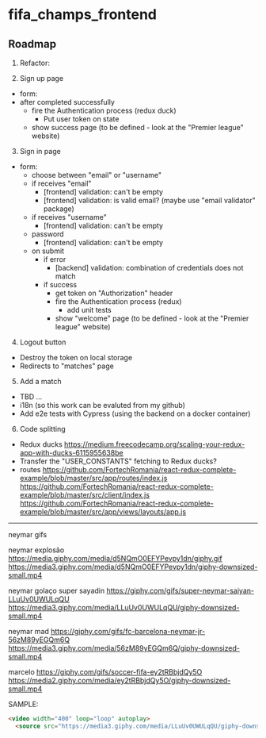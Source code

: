 # fifa_champs_frontend

## Roadmap

1. Refactor:
  <!-- * Turn `index.js` files into barrels that exports the actual component (the component should be named as `ActionButton` not `action-button`) -->
  <!-- * The respective style files should replace `index.styles.css` to `ActionButton.styles.css` -->
  <!-- * The style main class should be the component name, e.g.: `.ActionButton` instead of `.action-button` -->
2. Sign up page
  <!-- * Add variant for "isDisabled" on "ActionButton" -->
  <!-- * "an error has occured" page state -->
  * form:
    <!-- * email address -->
      <!-- * [frontend] validation: can't be empty -->
      <!-- * [frontend] validation: is valid email? (maybe use "email validator" package) -->
      <!-- * [backend] validation: is already in use? -->
    <!-- * username -->
      <!-- * [frontend] validation: can't be empty -->
      <!-- * [frontend] validation: not more than 16 characters -->
      <!-- * raise "maxlength" to 24 characters -->
      <!-- * [backend] validation: is already in use? -->
    <!-- * password -->
      <!-- * [frontend] validation: can't be empty -->
      <!-- * [frontend] validation: not strong enough (show a check for each one validate checks) -->
  * after completed successfully
    <!-- * get token on "Authorization" header -->
    * fire the Authentication process (redux duck)
      * Put user token on state
      <!-- * [search] how to and what to test? -->
    * show success page (to be defined - look at the "Premier league" website)
3. Sign in page
  * form:
    * choose between "email" or "username"
    * if receives "email"
      * [frontend] validation: can't be empty
      * [frontend] validation: is valid email? (maybe use "email validator" package)
    * if receives "username"
      * [frontend] validation: can't be empty
    * password
      * [frontend] validation: can't be empty
    * on submit
      * if error
        * [backend] validation: combination of credentials does not match
      * if success
        * get token on "Authorization" header
        * fire the Authentication process (redux)
          * add unit tests
        * show "welcome" page (to be defined - look at the "Premier league" website)
4. Logout button
  * Destroy the token on local storage
  * Redirects to "matches" page
5. Add a match
  * TBD
...
* i18n (so this work can be evaluted from my github)
* Add e2e tests with Cypress (using the backend on a docker container)
6. Code splitting
  * Redux ducks
    https://medium.freecodecamp.org/scaling-your-redux-app-with-ducks-6115955638be
  * Transfer the "USER_CONSTANTS" fetching to Redux ducks?
  * routes
    https://github.com/FortechRomania/react-redux-complete-example/blob/master/src/app/routes/index.js
    https://github.com/FortechRomania/react-redux-complete-example/blob/master/src/client/index.js
    https://github.com/FortechRomania/react-redux-complete-example/blob/master/src/app/views/layouts/app.js

-----

neymar gifs

neymar explosão
https://media.giphy.com/media/d5NQmO0EFYPevpy1dn/giphy.gif
https://media3.giphy.com/media/d5NQmO0EFYPevpy1dn/giphy-downsized-small.mp4

neymar golaço super sayadin
https://giphy.com/gifs/super-neymar-saiyan-LLuUv0UWULqQU
https://media3.giphy.com/media/LLuUv0UWULqQU/giphy-downsized-small.mp4

neymar mad
https://giphy.com/gifs/fc-barcelona-neymar-jr-56zM89yEGQm6Q
https://media3.giphy.com/media/56zM89yEGQm6Q/giphy-downsized-small.mp4

marcelo
https://giphy.com/gifs/soccer-fifa-ey2tRBbjdQy5O
https://media2.giphy.com/media/ey2tRBbjdQy5O/giphy-downsized-small.mp4

SAMPLE:
```html
<video width="400" loop="loop" autoplay>
  <source src="https://media3.giphy.com/media/LLuUv0UWULqQU/giphy-downsized-small.mp4" type="video/mp4"/>
```

